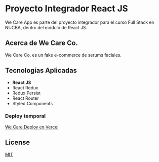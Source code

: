 # Proyecto Integrador React JS 

We Care App es parte del proyecto integrador para el curso Full Stack en NUCBA, dentro del módulo de React JS. 

## Acerca de We Care Co.

We Care Co. es un fake e-commerce de serums faciales. 

## Tecnologías Aplicadas

* **React JS**
* React Redux
* Redux Persist
* React Router
* Styled Components

### Deploy temporal

[We Care Deploy en Vercel](https://tba)

## License
[MIT](https://choosealicense.com/licenses/mit/)